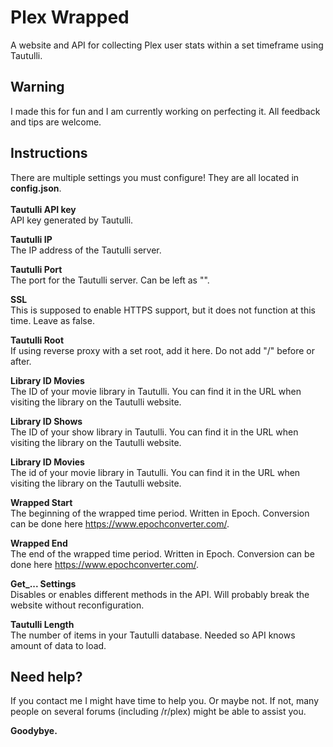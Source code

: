 # Plex Wrapped 
A website and API for collecting Plex user stats within a set timeframe using Tautulli.

## Warning
I made this for fun and I am currently working on perfecting it. All feedback and tips are welcome.

## Instructions
There are multiple settings you must configure! They are all located in <b>config.json</b>.
<br><br>
<b>Tautulli API key</b><br>
API key generated by Tautulli.

<b>Tautulli IP</b><br>
The IP address of the Tautulli server.

<b>Tautulli Port</b><br>
The port for the Tautulli server. Can be left as "".

<b>SSL</b><br>
This is supposed to enable HTTPS support, but it does not function at this time. Leave as false.

<b>Tautulli Root</b><br>
If using reverse proxy with a set root, add it here. Do not add "/" before or after.

<b>Library ID Movies</b><br>
The ID of your movie library in Tautulli. You can find it in the URL when visiting the library on the Tautulli website.

<b>Library ID Shows</b><br>
The ID of your show library in Tautulli. You can find it in the URL when visiting the library on the Tautulli website.

<b>Library ID Movies</b><br>
The id of your movie library in Tautulli. You can find it in the URL when visiting the library on the Tautulli website.

<b>Wrapped Start</b><br>
The beginning of the wrapped time period. Written in Epoch. Conversion can be done here https://www.epochconverter.com/.

<b>Wrapped End</b><br>
The end of the wrapped time period. Written in Epoch. Conversion can be done here https://www.epochconverter.com/.

<b>Get_... Settings</b><br>
Disables or enables different methods in the API. Will probably break the website without reconfiguration.

<b>Tautulli Length</b><br>
The number of items in your Tautulli database. Needed so API knows amount of data to load.

## Need help?
If you contact me I might have time to help you. Or maybe not. If not, many people on several forums (including /r/plex) might be able to assist you.

<b>Goodybye.</b>